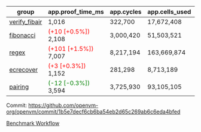 | group | app.proof_time_ms | app.cycles | app.cells_used | leaf.proof_time_ms | leaf.cycles | leaf.cells_used |
| -- | -- | -- | -- | -- | -- | -- |
| [verify_fibair](https://github.com/openvm-org/openvm/blob/benchmark-results/benchmarks-pr/1930/verify_fibair-1b5e7decf6cb6ba54eb2d65c269ab6c6eda4bfed.md) | 1,016 |  322,700 |  17,672,408 |- | - | - |
| [fibonacci](https://github.com/openvm-org/openvm/blob/benchmark-results/benchmarks-pr/1930/fibonacci-1b5e7decf6cb6ba54eb2d65c269ab6c6eda4bfed.md) |<span style='color: red'>(+10 [+0.5%])</span> 2,108 |  3,000,420 |  51,503,521 |- | - | - |
| [regex](https://github.com/openvm-org/openvm/blob/benchmark-results/benchmarks-pr/1930/regex-1b5e7decf6cb6ba54eb2d65c269ab6c6eda4bfed.md) |<span style='color: red'>(+101 [+1.5%])</span> 7,007 |  8,217,194 |  163,669,874 |- | - | - |
| [ecrecover](https://github.com/openvm-org/openvm/blob/benchmark-results/benchmarks-pr/1930/ecrecover-1b5e7decf6cb6ba54eb2d65c269ab6c6eda4bfed.md) |<span style='color: red'>(+3 [+0.3%])</span> 1,152 |  281,298 |  8,713,189 |- | - | - |
| [pairing](https://github.com/openvm-org/openvm/blob/benchmark-results/benchmarks-pr/1930/pairing-1b5e7decf6cb6ba54eb2d65c269ab6c6eda4bfed.md) |<span style='color: green'>(-12 [-0.3%])</span> 3,594 |  3,725,930 |  93,105,105 |- | - | - |


Commit: https://github.com/openvm-org/openvm/commit/1b5e7decf6cb6ba54eb2d65c269ab6c6eda4bfed

[Benchmark Workflow](https://github.com/openvm-org/openvm/actions/runs/16757550236)
